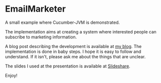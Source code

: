 EmailMarketer
=============

A small example where Cucumber-JVM is demonstrated.

The implementation aims at creating a system where interested people can subscribe to marketing information.

A blog post describing the development is available at [my blog](http://thomassundberg.wordpress.com/2014/10/23/an-email-marketing-system-built-using-test-first-and-cucumber-jvm/).
The implementation is done in baby steps. I hope it is easy to follow and understand. If it isn't, please ask me about the things that are unclear.

The slides I used at the presentation is available at [Slideshare](http://www.slideshare.net/TSundberg/bdd-with-cucumberjvm-as-presented-at-jdd-2014-krakow-poland-2014).

Enjoy!